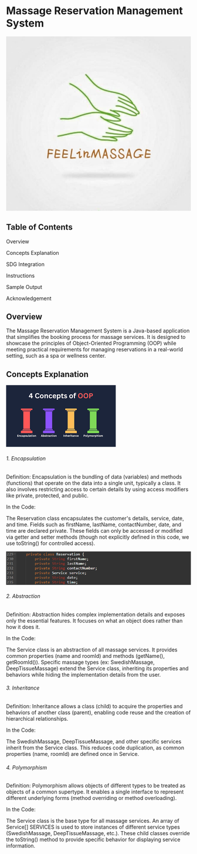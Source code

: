 # Massage Reservation Management System

![image](https://github.com/kobebryan31/FEELinMASSAGE/blob/main/Image/Logo.jpg)

## Table of Contents

Overview

Concepts Explanation

SDG Integration

Instructions

Sample Output

Acknowledgement

## Overview

The Massage Reservation Management System is a Java-based application that simplifies the booking process for massage services. It is designed to showcase the principles of Object-Oriented Programming (OOP) while meeting practical requirements for managing reservations in a real-world setting, such as a spa or wellness center.

## Concepts Explanation

![image](https://github.com/kobebryan31/FEELinMASSAGE/blob/main/Image/Principles.png)

###### 1. Encapsulation

Definition: Encapsulation is the bundling of data (variables) and methods (functions) that operate on the data into a single unit, typically a class. It also involves restricting access to certain details by using access modifiers like private, protected, and public.

In the Code:

The Reservation class encapsulates the customer's details, service, date, and time.
Fields such as firstName, lastName, contactNumber, date, and time are declared private. These fields can only be accessed or modified via getter and setter methods (though not explicitly defined in this code, we use toString() for controlled access).

![image](https://github.com/kobebryan31/FEELinMASSAGE/blob/main/Image/Encapsulation.png)

###### 2. Abstraction

Definition: Abstraction hides complex implementation details and exposes only the essential features. It focuses on what an object does rather than how it does it.

In the Code:

The Service class is an abstraction of all massage services. It provides common properties (name and roomId) and methods (getName(), getRoomId()).
Specific massage types (ex: SwedishMassage, DeepTissueMassage) extend the Service class, inheriting its properties and behaviors while hiding the implementation details from the user.

###### 3. Inheritance

Definition: Inheritance allows a class (child) to acquire the properties and behaviors of another class (parent), enabling code reuse and the creation of hierarchical relationships.

In the Code:

The SwedishMassage, DeepTissueMassage, and other specific services inherit from the Service class. This reduces code duplication, as common properties (name, roomId) are defined once in Service.

###### 4. Polymorphism

Definition: Polymorphism allows objects of different types to be treated as objects of a common supertype. It enables a single interface to represent different underlying forms (method overriding or method overloading).

In the Code:

The Service class is the base type for all massage services. An array of Service[] SERVICES is used to store instances of different service types (SwedishMassage, DeepTissueMassage, etc.). These child classes override the toString() method to provide specific behavior for displaying service information.

